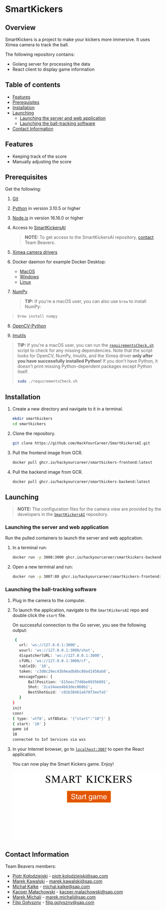 # SmartKickers

## Overview

SmartKickers is a project to make your kickers more immersive. It uses Ximea camera to track the ball.

The following repository contains:

- Golang server for processing the data
- React client to display game information

## Table of contents

- [Features](#features)
- [Prerequisites](#prerequisites)
- [Installation](#installation)
- [Launching](#launching)
  - [Launching the server and web application](#launching-the-server-and-web-application)
  - [Launching the ball-tracking software](#launching-the-ball-tracking-software)
- [Contact Information](#contact-information)

## Features

- Keeping track of the score
- Manually adjusting the score

## Prerequisites

Get the following:

1. [Git](https://git-scm.com/downloads)
2. [Python](https://www.python.org/downloads/) in version 3.10.5 or higher
3. [Node.js](https://nodejs.org/en/download/) in version 16.16.0 or higher
4. Access to [SmartKickersAI](https://github.com/HackYourCareer/SmartKickersAI)

   > **NOTE:** To get access to the SmartKickersAI repository, [contact](#contact-information) Team Beavers.

5. [Ximea camera drivers](https://www.ximea.com/support/wiki/apis/)
6. Docker daemon for example Docker Desktop:
   - [MacOS](https://docs.docker.com/desktop/install/mac-install/)
   - [Windows](https://docs.docker.com/desktop/install/windows-install/)
   - [Linux](https://docs.docker.com/desktop/install/linux-install/)
7. [NumPy](https://numpy.org/install/)

   > **TIP:** If you're a macOS user, you can also use `brew` to install NumPy:
  > 
   > ```bash
   > brew install numpy
   > ```

8. [OpenCV-Python](https://pypi.org/project/opencv-python/)

9. [Imutils](https://pypi.org/project/imutils/)

> **TIP:** If you're a macOS user, you can run the [`requirementsCheck.sh`](requirementsCheck.sh) script to check for any missing dependencies. Note that the script looks for OpenCV, NumPy, Imutils, and the Ximea driver **only after you have successfully installed Python!** If you don't have Python, it doesn't print missing Python-dependent packages except Python itself.
>
> ```bash
> sudo ./requirementsCheck.sh
> ```

## Installation

1. Create a new directory and navigate to it in a terminal.

   ```bash
   mkdir smartkickers
   cd smartkickers
   ```

2. Clone the repository.

   ```bash
   git clone https://github.com/HackYourCareer/SmartKickersAI.git
   ```

3. Pull the frontend image from GCR.

   ```bash
   docker pull ghcr.io/hackyourcareer/smartkickers-frontend:latest
   ```

4. Pull the backend image from GCR.

   ```bash
   docker pull ghcr.io/hackyourcareer/smartkickers-backend:latest
   ```

## Launching

> **NOTE:** The configuration files for the camera view are provided by the developers in the [`SmartKickersAI`](https://github.com/HackYourCareer/SmartKickersAI/tree/main/LocalServer) repository.

### Launching the server and web application

Run the pulled containers to launch the server and web application.

1. In a terminal run:

   ```bash
   docker run -p 3000:3000 ghcr.io/hackyourcareer/smartkickers-backend:latest
   ```

2. Open a new terminal and run:

   ```bash
   docker run -p 3007:80 ghcr.io/hackyourcareer/smartkickers-frontend:latest
   ```

### Launching the ball-tracking software

1. Plug in the camera to the computer.

2. To launch the application, navigate to the `SmartKickersAI` repo and double click the `start` file.

   On successful connection to the Go server, you see the following output:

   ```bash
    {
      url: 'ws://127.0.0.1:3000',
      wsurl: 'ws://127.0.0.1:3000/shot',
      dispatcherlURL: 'ws://127.0.0.1:3000',
      cfURL: 'ws://127.0.0.1:3000/cf',
      tableID: '10',
      token: 'c3d8c29ec43b9eadb8bc80ad1458ab8',
      messageTypes: {
          BallPosition: '615eec77d6be09356891',
          Shot: '2ca34aee4bb3dec060b1',
          BestShotGuid: 'c01b38461a678f3eefa5'
      }
   }
   init
   conn!
   { type: 'utf8', utf8Data: '{"start":"10"}' }
   { start: '10' }
   game id
   10
   connected to IoT Services via wss
   ```

3. In your Internet browser, go to [`localhost:3007`](http://localhost:3007/) to open the React application.

   You can now play the Smart Kickers game. Enjoy!

   ![React application](assets/reactApp.png "React application")

## Contact Information

Team Beavers members:

- [Piotr Kołodziejski](https://github.com/Pichi00) - piotr.kolodziejski@sap.com
- [Marek Kawalski](https://github.com/marekkawalski) - marek.kawalski@sap.com
- [Michał Kalke](https://github.com/MichalKalke) - michal.kalke@sap.com
- [Kacper Małachowski](https://github.com/KacperMalachowski) - kacper.malachowski@sap.com
- [Marek Michali](https://github.com/MarekMichali) - marek.michali@sap.com
- [Filip Gołyszny](https://github.com/Filip22022) - filip.golyszny@sap.com
